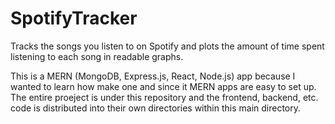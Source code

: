 # SpotifyTracker
Tracks the songs you listen to on Spotify and plots the amount of time spent listening to each song in readable graphs. 

This is a MERN (MongoDB, Express.js, React, Node.js) app because I wanted to learn how make one and since it MERN apps are easy to set up. 
The entire proeject is under this repository and the frontend, backend, etc. code is distributed into their own directories within this main directory. 

